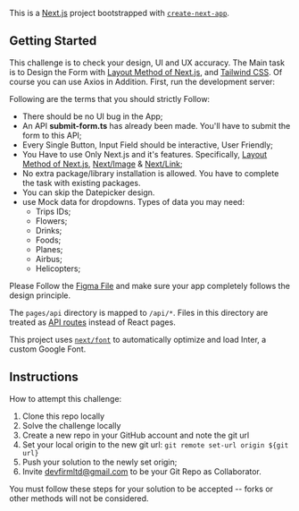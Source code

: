 This is a [Next.js](https://nextjs.org/) project bootstrapped with [`create-next-app`](https://github.com/vercel/next.js/tree/canary/packages/create-next-app).

## Getting Started

This challenge is to check your design, UI and UX accuracy. The Main task is to Design the Form with [Layout Method of Next.js](https://nextjs.org/docs/basic-features/layouts), and [Tailwind CSS](https://tailwindcss.com/). Of course you can use Axios in Addition.
First, run the development server:

Following are the terms that you should strictly Follow:

- There should be no UI bug in the App;
- An API **submit-form.ts** has already been made. You'll have to submit the form to this API;
- Every Single Button, Input Field should be interactive, User Friendly;
- You Have to use Only Next.js and it's features. Specifically, [Layout Method of Next.js](https://nextjs.org/docs/basic-features/layouts), [Next/Image](https://nextjs.org/docs/api-reference/next/image) &amp; [Next/Link](https://nextjs.org/docs/api-reference/next/link);
- No extra package/library installation is allowed. You have to complete the task with existing packages.
- You can skip the Datepicker design.
- use Mock data for dropdowns. Types of data you may need:
  - Trips IDs;
  - Flowers;
  - Drinks;
  - Foods;
  - Planes;
  - Airbus;
  - Helicopters;

Please Follow the [Figma File](https://www.figma.com/file/HnzhqrsB57qOpy21MhsRwr/Front-End-Test?node-id=0%3A1&t=PvuCvdC0eReiW0NX-1) and make sure your app completely follows the design principle.

The `pages/api` directory is mapped to `/api/*`. Files in this directory are treated as [API routes](https://nextjs.org/docs/api-routes/introduction) instead of React pages.

This project uses [`next/font`](https://nextjs.org/docs/basic-features/font-optimization) to automatically optimize and load Inter, a custom Google Font.

## Instructions

How to attempt this challenge:

1. Clone this repo locally
2. Solve the challenge locally
3. Create a new repo in your GitHub account and note the git url
4. Set your local origin to the new git url: `git remote set-url origin ${git url}`
5. Push your solution to the newly set origin;
6. Invite devfirmltd@gmail.com to be your Git Repo as Collaborator.

You must follow these steps for your solution to be accepted -- forks or other methods will not be considered.

